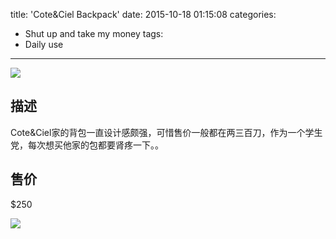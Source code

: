 title: 'Cote&Ciel Backpack'
date: 2015-10-18 01:15:08
categories:
- Shut up and take my money
tags:
- Daily use
---
![](https://raw.githubusercontent.com/SteveLeeLX/Blog/master/source/images/bag.jpg)
## 描述
Cote&Ciel家的背包一直设计感颇强，可惜售价一般都在两三百刀，作为一个学生党，每次想买他家的包都要肾疼一下。。
<!-- more -->

## 售价
$250

![](https://raw.githubusercontent.com/SteveLeeLX/Blog/master/source/images/bag2.jpg)

